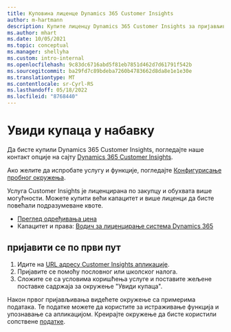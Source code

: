 ```yaml
---
title: Куповина лиценце Dynamics 365 Customer Insights
author: m-hartmann
description: Купите лиценцу Dynamics 365 Customer Insights за пријављивање и упознајте се са апликацијом.
ms.author: mhart
ms.date: 10/05/2021
ms.topic: conceptual
ms.manager: shellyha
ms.custom: intro-internal
ms.openlocfilehash: 9c83dc6716abd5f81eb7851d462d7d61791f542b
ms.sourcegitcommit: ba29fd7c89bdeba7260b4783662d8da8e1e1e30e
ms.translationtype: MT
ms.contentlocale: sr-Cyrl-RS
ms.lasthandoff: 05/18/2022
ms.locfileid: "8768440"
---
```

# <a name="purchase-customer-insights"></a>Увиди купаца у набавку

Да бисте купили Dynamics 365 Customer Insights, погледајте наше контакт опције на сајту [Dynamics 365 Customer Insights](https://dynamics.microsoft.com/ai/customer-insights/).

Ако желите да испробате услугу и функције, погледајте [Конфигурисање пробног окружења](trial-signup.md).

Услуга Customer Insights је лиценцирана по закупцу и обухвата више могућности. Можете купити већи капацитет и више лиценци да бисте повећали подразумеване квоте.
- [Преглед одређивања цена](https://dynamics.microsoft.com/ai/customer-insights/pricing/)
- Капацитет и права: [Водич за лиценцирање система Dynamics 365](https://go.microsoft.com/fwlink/?LinkId=866544)

## <a name="sign-in-for-the-first-time"></a>пријавити се по први пут

1. Идите на [URL адресу Customer Insights апликације](https://home.ci.ai.dynamics.com).
1. Пријавите се помоћу пословног или школског налога.
1. Сложите се са условима коришћења услуге и поставите жељене поставке садржаја за окружење "Увиди купаца".

Након првог пријављивања видећете окружење са примерима података. Те податке можете да користите за истраживање функција и упознавање са апликацијом. Креирајте окружење да бисте користили сопствене [податке](create-environment.md).
